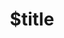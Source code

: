 ---
title: $title
second_title: Aspose.Font for .NET API Reference
description: $description
type: docs
weight: $weight
url: /cs/net/$ref/
---